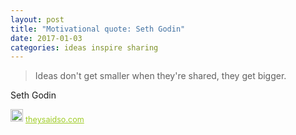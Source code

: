 ```yaml
---
layout: post
title: "Motivational quote: Seth Godin"
date: 2017-01-03
categories: ideas inspire sharing
---
```

> Ideas don't get smaller when they're shared, they get bigger.

Seth Godin

<span style="z-index:50;font-size:0.9em;"><img src="https://theysaidso.com/branding/theysaidso.png" height="20" width="20" alt="theysaidso.com"/><a href="https://theysaidso.com" title="Powered by quotes from theysaidso.com" style="color: #9fcc25; margin-left: 4px; vertical-align: middle;">theysaidso.com</a></span>

